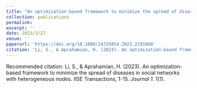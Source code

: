 ```yaml
---
title: "An optimization-based framework to minimize the spread of diseases in social networks with heterogeneous nodes"
collection: publications
permalink: 
excerpt: ''
date: 2023/3/27
venue: ''
paperurl: 'https://doi.org/10.1080/24725854.2023.2191668'
citation: 'Li, S., & Aprahamian, H. (2023). An optimization-based framework to minimize the spread of diseases in social networks with heterogeneous nodes. IISE Transactions, 1-15..&quot; <i>Journal 1</i>. 1(1).'
---
```

Recommended citation: Li, S., & Aprahamian, H. (2023). An optimization-based framework to minimize the spread of diseases in social networks with heterogeneous nodes. IISE Transactions, 1-15. <i>Journal 1</i>. 1(1).